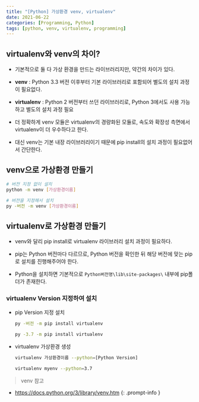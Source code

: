 ```yaml
---
title: "[Python] 가상환경 venv, virtualenv"
date: 2021-06-22
categories: [Programming, Python]
tags: [python, venv, virtualenv, programming]
---
```


## virtualenv와 venv의 차이?

- 기본적으로 둘 다 가상 환경을 만드는 라이브러리지만, 약간의 차이가 있다.

- **venv** : Python 3.3 버전 이후부터 기본 라이브러리로 포함되어 별도의 설치 과정이 필요없다.
- **virtualenv** : Python 2 버전부터 쓰던 라이브러리로, Python 3에서도 사용 가능하고 별도의 설치 과정 필요

- 더 정확하게 venv 모듈은 virtualenv의 경량화된 모듈로, 속도와 확장성 측면에서 virtualenv이 더 우수하다고 한다.
- 대신 venv는 기본 내장 라이브러리이기 때문에 pip install의 설치 과정이 필요없어서 간단한다.

## venv으로 가상환경 만들기

```bash
# 버전 지정 없이 설치
python -m venv [가상환경이름]

# 버전을 지정해서 설치
py -버전 -m venv [가상환경이름]
```

## virtualenv로 가상환경 만들기

- venv와 달리 pip install로 virtualenv 라이브러리 설치 과정이 필요하다.

- pip는 Python 버전마다 다르므로, Python 버전을 확인한 뒤 해당 버전에 맞는 pip로 설치를 진행해주어야 한다.
- Python을 설치하면 기본적으로 `Python버전명\lib\site-packages\` 내부에 pip폴더가 존재한다.

### virtualenv Version 지정하여 설치

- pip Version 지정 설치

  ```bash
  py -버전 -m pip install virtualenv

  py -3.7 -m pip install virtualenv
  ```

- virtualenv 가상환경 생성

  ```bash
  virtualenv 가상환경이름 --python=[Python Version]

  virtualenv myenv --python=3.7
  ```

> venv 참고
- <https://docs.python.org/3/library/venv.htm>
{: .prompt-info }